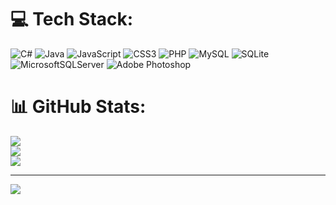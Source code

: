 # 💻 Tech Stack:
![C#](https://img.shields.io/badge/c%23-%23239120.svg?style=plastic&logo=c-sharp&logoColor=white) ![Java](https://img.shields.io/badge/java-%23ED8B00.svg?style=plastic&logo=java&logoColor=white) ![JavaScript](https://img.shields.io/badge/javascript-%23323330.svg?style=plastic&logo=javascript&logoColor=%23F7DF1E) ![CSS3](https://img.shields.io/badge/css3-%231572B6.svg?style=plastic&logo=css3&logoColor=white) ![PHP](https://img.shields.io/badge/php-%23777BB4.svg?style=plastic&logo=php&logoColor=white) ![MySQL](https://img.shields.io/badge/mysql-%2300f.svg?style=plastic&logo=mysql&logoColor=white) ![SQLite](https://img.shields.io/badge/sqlite-%2307405e.svg?style=plastic&logo=sqlite&logoColor=white) ![MicrosoftSQLServer](https://img.shields.io/badge/Microsoft%20SQL%20Sever-CC2927?style=plastic&logo=microsoft%20sql%20server&logoColor=white) ![Adobe Photoshop](https://img.shields.io/badge/adobephotoshop-%2331A8FF.svg?style=plastic&logo=adobephotoshop&logoColor=white)
# 📊 GitHub Stats:
![](https://github-readme-stats.vercel.app/api?username=sztanko16&theme=algolia&hide_border=true&include_all_commits=true&count_private=false)<br/>
![](https://github-readme-streak-stats.herokuapp.com/?user=sztanko16&theme=algolia&hide_border=true)<br/>
![](https://github-readme-stats.vercel.app/api/top-langs/?username=sztanko16&theme=algolia&hide_border=true&include_all_commits=true&count_private=false&layout=compact)

---
[![](https://visitcount.itsvg.in/api?id=sztanko16&icon=1&color=1)](https://visitcount.itsvg.in)
